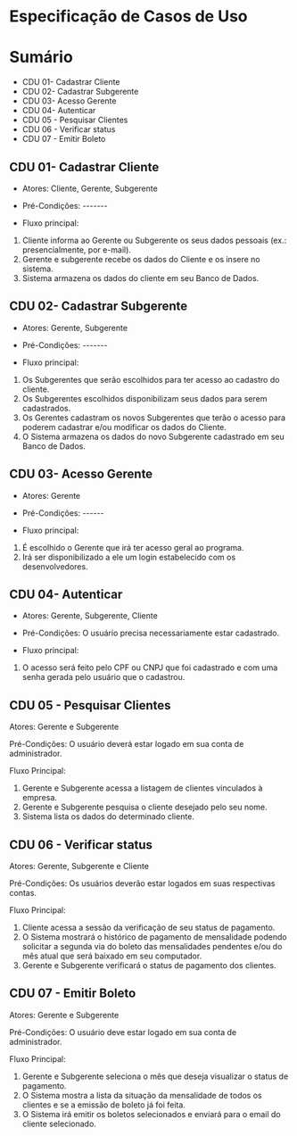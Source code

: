 # Especificação de Casos de Uso

# Sumário

- CDU 01- Cadastrar Cliente
- CDU 02- Cadastrar Subgerente
- CDU 03- Acesso Gerente
- CDU 04- Autenticar
- CDU 05 - Pesquisar Clientes
- CDU 06 - Verificar status
- CDU 07 - Emitir Boleto

## CDU 01- Cadastrar Cliente

- Atores: Cliente, Gerente, Subgerente

- Pré-Condições: -------

- Fluxo principal:
1. Cliente informa ao Gerente ou Subgerente os seus dados pessoais (ex.: presencialmente, por e-mail).
2. Gerente e subgerente recebe os dados do Cliente e os insere no sistema.
3. Sistema armazena os dados do cliente em seu Banco de Dados.

## CDU 02- Cadastrar Subgerente

- Atores: Gerente, Subgerente

- Pré-Condições: -------

- Fluxo principal:
1. Os Subgerentes que serão escolhidos para ter acesso ao cadastro do cliente.
2. Os Subgerentes escolhidos disponibilizam seus dados para serem cadastrados.
3. Os Gerentes cadastram os novos Subgerentes que terão o acesso para poderem cadastrar e/ou modificar os dados do Cliente.
4. O Sistema armazena os dados do novo Subgerente cadastrado em seu Banco de Dados.

## CDU 03- Acesso Gerente

- Atores: Gerente

- Pré-Condições: ------

- Fluxo principal:
1. É escolhido o Gerente que irá ter acesso geral ao programa.
2. Irá ser disponibilizado a ele um login estabelecido com os desenvolvedores.

## CDU 04- Autenticar

- Atores: Gerente, Subgerente, Cliente

- Pré-Condições: O usuário precisa necessariamente estar cadastrado.

- Fluxo principal:
1. O acesso será feito pelo CPF ou CNPJ que foi cadastrado e com uma senha gerada pelo usuário que o cadastrou. 

## CDU 05 - Pesquisar Clientes

Atores: Gerente e Subgerente

Pré-Condições: O usuário deverá estar logado em sua conta de administrador.

Fluxo Principal:

  1. Gerente e Subgerente acessa a listagem de clientes vinculados à empresa.
  2. Gerente e Subgerente pesquisa o cliente desejado pelo seu nome.
  3. Sistema lista os dados do determinado cliente.

## CDU 06 - Verificar status

Atores: Gerente, Subgerente e Cliente

Pré-Condições: Os usuários deverão estar logados em suas respectivas contas.

Fluxo Principal:

  1. Cliente acessa a sessão da verificação de seu status de pagamento.
  2. O Sistema mostrará o histórico de pagamento de mensalidade podendo solicitar a segunda via do boleto das mensalidades pendentes e/ou do mês atual que será baixado em seu computador.
  3. Gerente e Subgerente verificará o status de pagamento dos clientes.

## CDU 07 - Emitir Boleto

Atores: Gerente e Subgerente

Pré-Condições: O usuário deve estar logado em sua conta de administrador.

Fluxo Principal:

  1. Gerente e Subgerente seleciona o mês que deseja visualizar o status de pagamento.
  2. O Sistema mostra a lista da situação da mensalidade de todos os clientes e se a emissão de boleto já foi feita.
  3. O Sistema irá emitir os boletos selecionados e enviará para o email do cliente selecionado.
